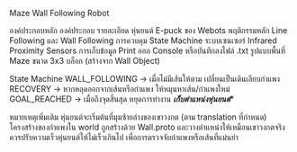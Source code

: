 Maze Wall Following Robot

องค์ประกอบหลัก
องค์ประกอบ	รายละเอียด
หุ่นยนต์	E-puck ของ Webots
พฤติกรรมหลัก	Line Following และ Wall Following
การควบคุม	State Machine
ระบบเซนเซอร์	Infrared Proximity Sensors
การเก็บข้อมูล	Print ออก Console หรือบันทึกลงไฟล์ .txt
รูปแบบพื้นที่	Maze ขนาด 3x3 บล็อก (สร้างจาก Wall Object)

State Machine
WALL_FOLLOWING → เมื่อไม่มีเส้นให้ตาม เปลี่ยนเป็นเดินเลียบกำแพง
RECOVERY → หากหลุดออกจากเส้นหรือกำแพง ให้หมุนหาเส้น/กำแพงใหม่
GOAL_REACHED → เมื่อถึงจุดสิ้นสุด หยุดการทำงาน
***เก็บตำแหน่งหุ่นยนต์****

หมายเหตุเพิ่มเติม
หุ่นยนต์จะเริ่มต้นที่มุมซ้ายล่างของเขาวงกต (ตาม translation ที่กำหนด)
โครงสร้างของกำแพงใน world ถูกสร้างด้วย Wall.proto และวางตำแหน่งให้เหมือนเขาวงกตจริง
ควรปรับความเร็วหุ่นยนต์ให้ไม่เร็วเกินไป เพื่อการตรวจจับกำแพงหรือเส้นที่แม่นยำ
